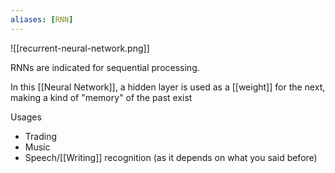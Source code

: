 ```yaml
---
aliases: [RNN]
---
```


![[recurrent-neural-network.png]]

RNNs are indicated for sequential processing.

In this [[Neural Network]], a hidden layer is used as a [[weight]] for the next, making a kind of "memory" of the past exist

Usages

- Trading
- Music
- Speech/[[Writing]] recognition (as it depends on what you said before)